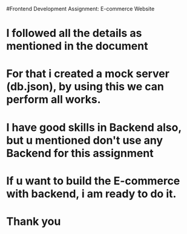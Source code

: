 #Frontend Development Assignment: E-commerce Website


<!-- Objectives:
Framework:
Use any frontend framework: Angular, React, or Nextjs.
Focus on building a clean, modular, and scalable architecture using your chosen framework.
Login Flow and Role-Based Access:
Implement a user login page where users can authenticate using a username and password.
Set up role-based access control for users (e.g., admin, regular user). Admins should have access to certain pages (e.g., product management) that regular users cannot access.
The login state should be maintained, and users should be redirected to appropriate pages based on their roles after logging in.
Product Listing and Search:
Build a page that lists available products fetched from the JSON Server or similar tools.
Include a search functionality that allows users to filter products by name, category, or price range.
Implement pagination for the product listing to ensure a smooth user experience with large data sets.
Cart Functionality:
Allow users to add products to the cart.
Implement functionality to update the quantity or remove items from the cart.
Provide a clear cart summary page where users can view all their selected items and the total price before proceeding to checkout.
Placing an Order:
Implement a final checkout page where users can review their cart and confirm the order.
Provide visual feedback (e.g., order confirmation screen) after successfully placing the order.
JSON Server for Backend Simulation:
Use JSON Server or similar tools to simulate backend API calls for product listing, cart management, and order placement.
You do not need to build backend APIs, but you should replicate API calls to fetch data from the JSON Server, perform cart operations, and simulate order placement. -->

# I followed all the details as mentioned in the document
# For that i created a mock server (db.json), by using this we can perform all works.
# I have good skills in Backend also, but u mentioned don't use any Backend for this assignment
# If u want to build the E-commerce with backend, i am ready to do it.
# Thank you 